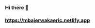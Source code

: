### Hi there 👋 
### https://mbajerwakaeric.netlify.app

<!--
**MBAJERWAKAERIC/MBAJERWAKAERIC** is a ✨ _special_ ✨ repository because its `README.md` (this file) appears on your GitHub profile.

Here are some ideas to get you started:

- 🔭 I’m a software engineer, web devoloper and cyber star
- 🌱 I’m currently learning the advanced cyber security
- 👯 I’m looking to collaborate on modern programing languages 
- 🤔 I’m looking for help with new skills 
- 💬 Ask me about new tech developpement
- 📫 How to reach me: erickmbanjerwaka@gmail.com +256779090623
- 😄 Pronouns: Eric
- ⚡ Fun fact: Senior programmer
-->

